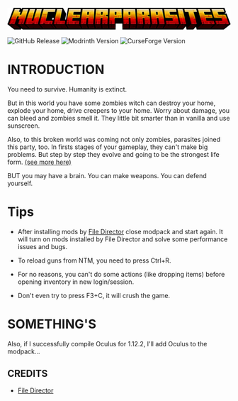 ![Logo](https://raw.githubusercontent.com/FlekGeKei/NuclearParasites/main/visual/logos/NP_logo_main.png)

![GitHub Release](https://img.shields.io/github/v/release/FlekGeKei/NuclearParasites?style=for-the-badge&logo=github)
![Modrinth Version](https://img.shields.io/modrinth/v/Ly6KtbHZ?style=for-the-badge&logo=modrinth&link=https%3A%2F%2Fmodrinth.com%2Fmodpack%2Fnuclearparasites)
![CurseForge Version](https://img.shields.io/curseforge/v/1028258?style=for-the-badge&logo=curseforge&link=https%3A%2F%2Fwww.curseforge.com%2Fprojects%2F1028258)

# INTRODUCTION

You need to survive. Humanity is extinct.

But in this world you have some zombies witch can destroy your home, explode your home, drive creepers to your home. Worry about damage, you can bleed and zombies smell it. They little bit smarter than in vanilla and use sunscreen.

Also, to this broken world was coming not only zombies, parasites joined this party, too. In firsts stages of your gameplay, they can't make big problems. But step by step they evolve and going to be the strongest life form. [(see more here)](https://scape-and-run-parasites.fandom.com/wiki/Scape_and_Run:_Parasites_Wiki)

BUT you may have a brain. You can make weapons. You can defend yourself.

# Tips

- After installing mods by [File Director](https://github.com/TerraFirmaCraft-The-Final-Frontier/FileDirector#:~:text=Modrinth%20Mod%20Download-,Previews,-%3B) close modpack and start again. It will turn on mods installed by File Director and solve some performance issues and bugs.

- To reload guns from NTM, you need to press Ctrl+R.

- For no reasons, you can't do some actions (like dropping items) before opening inventory in new login/session.

- Don't even try to press F3+C, it will crush the game.

# SOMETHING'S

Also, if I successfully compile Oculus for 1.12.2, I'll add Oculus to the modpack...

## CREDITS

- [File Director](https://github.com/TerraFirmaCraft-The-Final-Frontier/FileDirector)
